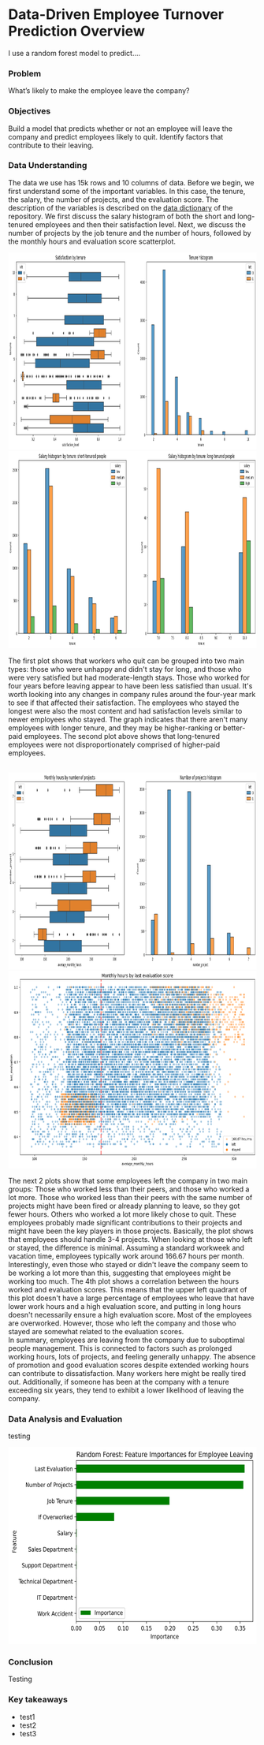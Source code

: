 # Data-Driven Employee Turnover Prediction Overview
I use a random forest model to predict....

### Problem
What’s likely to make the employee leave the company?

### Objectives
Build a model that predicts whether or not an employee will leave the company and predict employees likely to quit. Identify factors that contribute to their leaving.

### Data Understanding
The data we use has 15k rows and 10 columns of data. Before we begin, we first understand some of the important variables. In this case, the tenure, the salary, the number of projects, and the evaluation score. The description of the variables is described on the <a href="https://github.com/pbmedinaPH/RF-Employee-Turnover-Prediction/blob/main/Data%20dictionary.md">data dictionary</a> of the repository. We first discuss the salary histogram of both the short and long-tenured employees and then their satisfaction level. Next, we discuss the number of projects by the job tenure and the number of hours, followed by the monthly hours and evaluation score scatterplot.

<img src="images/stayed_left_tenure_duration.png" alt="Fare plot" width="1000" height="400" class="center">
<img src="images/stayed_left_salary_tenure.png" alt="Fare plot" width="1000" height="400" class="center">
<br>

The first plot shows that workers who quit can be grouped into two main types: those who were unhappy and didn't stay for long, and those who were very satisfied but had moderate-length stays.
Those who worked for four years before leaving appear to have been less satisfied than usual. It's worth looking into any changes in company rules around the four-year mark to see if that affected their satisfaction.
The employees who stayed the longest were also the most content and had satisfaction levels similar to newer employees who stayed. The graph indicates that there aren't many employees with longer tenure, and they may be higher-ranking or better-paid employees. The second plot above shows that long-tenured employees were not disproportionately comprised of higher-paid employees.

<br>

<img src="images/stayed_left_projects.png" alt="Fare plot" width="1000" height="400" class="center">
<img src="images/hours_by_eval_score.png" alt="Fare plot" width="700" height="400" class="center">
<br>

The next 2 plots show that some employees left the company in two main groups: Those who worked less than their peers, and those who worked a lot more. Those who worked less than their peers with the same number of projects might have been fired or already planning to leave, so they got fewer hours. Others who worked a lot more likely chose to quit. These employees probably made significant contributions to their projects and might have been the key players in those projects. Basically, the plot shows that employees should handle 3-4 projects. When looking at those who left or stayed, the difference is minimal. Assuming a standard workweek and vacation time, employees typically work around 166.67 hours per month. Interestingly, even those who stayed or didn't leave the company seem to be working a lot more than this, suggesting that employees might be working too much. The 4th plot shows a correlation between the hours worked and evaluation scores. This means that the upper left quadrant of this plot doesn't have a large percentage of employees who leave that have lower work hours and a high evaluation score, and putting in long hours doesn't necessarily ensure a high evaluation score. Most of the employees are overworked. However, those who left the company and those who stayed are somewhat related to the evaluation scores.
<br>
In summary, employees are leaving from the company due to suboptimal people management. This is connected to factors such as prolonged working hours, lots of projects, and feeling generally unhappy. The absence of promotion and good evaluation scores despite extended working hours can contribute to dissatisfaction. Many workers here might be really tired out. Additionally, if someone has been at the company with a tenure exceeding six years, they tend to exhibit a lower likelihood of leaving the company.

### Data Analysis and Evaluation
testing

<img src="images/RF_feature_importance.png" alt="Fare plot" width="650" height="400" class="center">

### Conclusion
Testing

### Key takeaways
- test1
- test2
- test3
